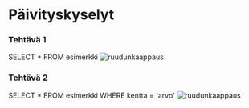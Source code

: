 # Päivityskyselyt

### Tehtävä 1
SELECT * FROM esimerkki 
![ruudunkaappaus](kuvatiedoston-nimi.png)

### Tehtävä 2
SELECT * FROM esimerkki WHERE kentta = 'arvo' 
![ruudunkaappaus](kuvatiedoston-nimi.png)
